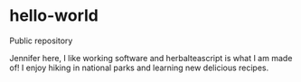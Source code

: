 # hello-world
Public repository

Jennifer here, I like working software and herbalteascript is what I am made of! I enjoy hiking in national parks and learning new delicious recipes. 
